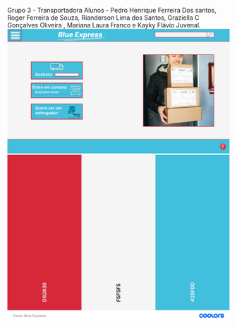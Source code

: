 Grupo 3 - Transportadora 
Alunos - Pedro Henrique Ferreira Dos santos, Roger Ferreira de Souza, Rianderson Lima dos Santos, Graziella C Gonçalves Oliveira , Mariana Laura Franco e Kayky Flávio Juvenal.
<img src="Site Blue Express.png">
<img src="Cores.jpeg">